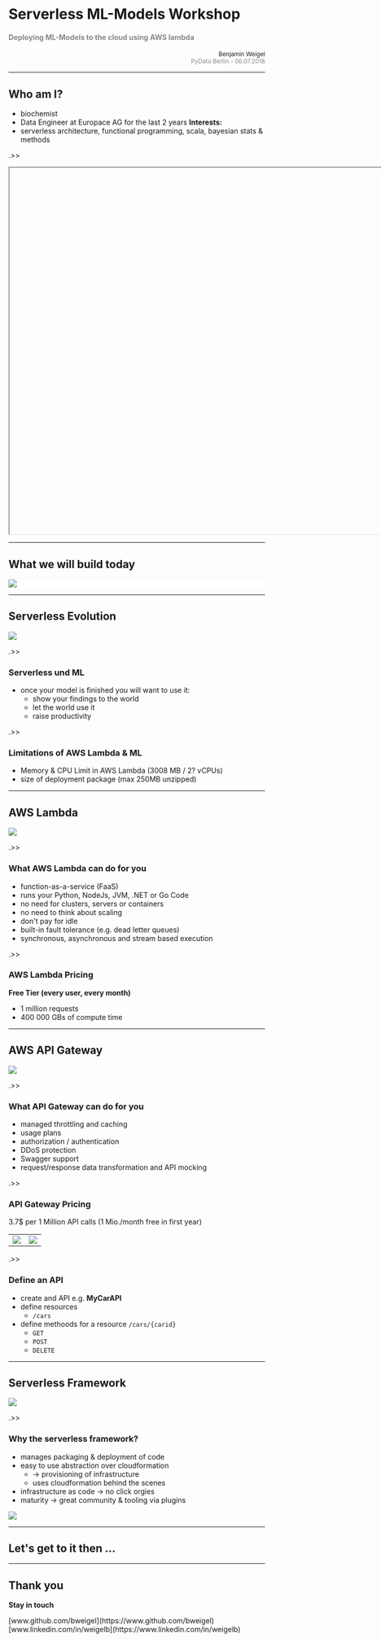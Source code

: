 # Serverless ML-Models Workshop

<h4 style="color:#888888">Deploying ML-Models to the cloud using AWS lambda</h4>

<div style="text-align:right">
<small>Benjamin Weigel</small>
</div>
<div style="text-align:right;color:#888888">
<small>
PyData Berlin - 06.07.2018
</small>
</div>

---

## Who am I?

- biochemist
- Data Engineer at Europace AG for the last 2 years
**Interests:**
- serverless architecture, functional programming, scala, bayesian stats & methods

.>>

<iframe width="1280px" height="720px" data-src="https://www.europace.de/"></iframe>

---

## What we will build today

<div style="background:#ffffff">
<img src="images/architecture.svg" style="background:#ffffff">
</div>

---

## Serverless Evolution

<img src="images/serverless_evolution.png">

.>>

### Serverless und ML

- once your model is finished you will want to use it: 
    - show your findings to the world
    - let the world use it 
    - raise productivity    

.>>

### Limitations of AWS Lambda & ML

- Memory & CPU Limit in AWS Lambda (3008 MB / 2? vCPUs)
- size of deployment package (max 250MB unzipped)


---

## AWS Lambda 

<img src="images/aws_lambda_workflow.png">

.>>

### What AWS Lambda can do for you

- function-as-a-service (FaaS)
- runs your Python, NodeJs, JVM, .NET or Go Code
- no need for clusters, servers or containers
- no need to think about scaling 
- don't pay for idle
- built-in fault tolerance (e.g. dead letter queues)
- synchronous, asynchronous and stream based execution

.>>

### AWS Lambda Pricing

**Free Tier (every user, every month)**
 - 1 million requests
 - 400 000 GBs of compute time
  

---

## AWS API Gateway

<img src="images/api_gw_call_flow.png">

.>>

### What API Gateway can do for you

- managed throttling  and caching
- usage plans
- authorization / authentication
- DDoS protection
- Swagger support
- request/response data transformation and API mocking

.>>

### API Gateway Pricing

3.7$ per 1 Million API calls (1 Mio./month free in first year)

<section>
	<table>
        <tbody><tr>
            <td><img src="images/api_gw_cost_1.png"></td>
            <td><img src="images/api_gw_cost_2.png"></td>
        </tr></tbody>
    </table>
</section>

.>>

### Define an API

- create and API e.g. **MyCarAPI**
- define resources  
    - `/cars`
- define methoods for a resource `/cars/{carid}`
    - `GET`
    - `POST`
    - `DELETE`    

---

## Serverless Framework

<img src="images/sls_1.png">

.>>

### Why the serverless framework?

- manages packaging & deployment of code    
- easy to use abstraction over cloudformation
    - &rarr; provisioning of infrastructure
    - uses cloudformation behind the scenes
- infrastructure as code &rarr; no click orgies
- maturity &rarr; great community & tooling via plugins
    
<img src="images/sls_2.png">

---

## Let's get to it then ...

---

<div style="text-align:left">

<h2> Thank you </h2>

<b>Stay in touch</b>

<p>
[www.github.com/bweigel](https://www.github.com/bweigel)<br>
[www.linkedin.com/in/weigelb](https://www.linkedin.com/in/weigelb)
</p>

</div>